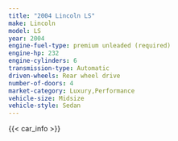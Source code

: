 ```yaml
---
title: "2004 Lincoln LS"
make: Lincoln
model: LS
year: 2004
engine-fuel-type: premium unleaded (required)
engine-hp: 232
engine-cylinders: 6
transmission-type: Automatic
driven-wheels: Rear wheel drive
number-of-doors: 4
market-category: Luxury,Performance
vehicle-size: Midsize
vehicle-style: Sedan
---
```


{{< car_info >}}
